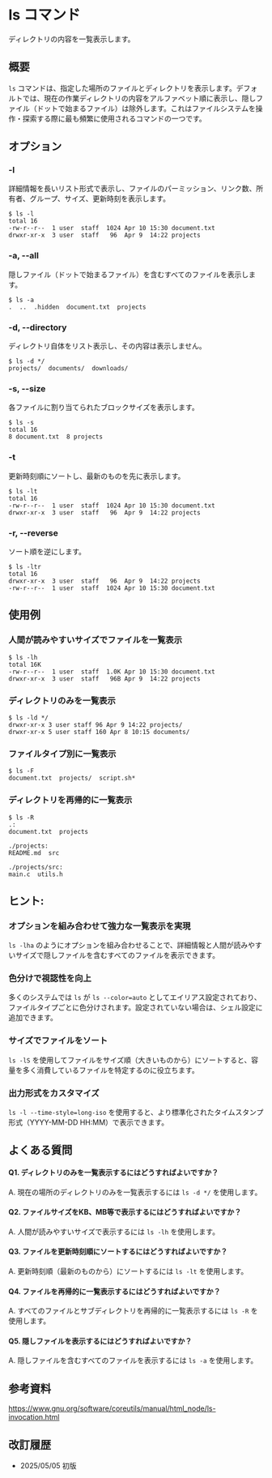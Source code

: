 # ls コマンド

ディレクトリの内容を一覧表示します。

## 概要

`ls` コマンドは、指定した場所のファイルとディレクトリを表示します。デフォルトでは、現在の作業ディレクトリの内容をアルファベット順に表示し、隠しファイル（ドットで始まるファイル）は除外します。これはファイルシステムを操作・探索する際に最も頻繁に使用されるコマンドの一つです。

## オプション

### **-l**

詳細情報を長いリスト形式で表示し、ファイルのパーミッション、リンク数、所有者、グループ、サイズ、更新時刻を表示します。

```console
$ ls -l
total 16
-rw-r--r--  1 user  staff  1024 Apr 10 15:30 document.txt
drwxr-xr-x  3 user  staff   96  Apr 9  14:22 projects
```

### **-a, --all**

隠しファイル（ドットで始まるファイル）を含むすべてのファイルを表示します。

```console
$ ls -a
.  ..  .hidden  document.txt  projects
```

### **-d, --directory**

ディレクトリ自体をリスト表示し、その内容は表示しません。

```console
$ ls -d */
projects/  documents/  downloads/
```

### **-s, --size**

各ファイルに割り当てられたブロックサイズを表示します。

```console
$ ls -s
total 16
8 document.txt  8 projects
```

### **-t**

更新時刻順にソートし、最新のものを先に表示します。

```console
$ ls -lt
total 16
-rw-r--r--  1 user  staff  1024 Apr 10 15:30 document.txt
drwxr-xr-x  3 user  staff   96  Apr 9  14:22 projects
```

### **-r, --reverse**

ソート順を逆にします。

```console
$ ls -ltr
total 16
drwxr-xr-x  3 user  staff   96  Apr 9  14:22 projects
-rw-r--r--  1 user  staff  1024 Apr 10 15:30 document.txt
```

## 使用例

### 人間が読みやすいサイズでファイルを一覧表示

```console
$ ls -lh
total 16K
-rw-r--r--  1 user  staff  1.0K Apr 10 15:30 document.txt
drwxr-xr-x  3 user  staff   96B Apr 9  14:22 projects
```

### ディレクトリのみを一覧表示

```console
$ ls -ld */
drwxr-xr-x 3 user staff 96 Apr 9 14:22 projects/
drwxr-xr-x 5 user staff 160 Apr 8 10:15 documents/
```

### ファイルタイプ別に一覧表示

```console
$ ls -F
document.txt  projects/  script.sh*
```

### ディレクトリを再帰的に一覧表示

```console
$ ls -R
.:
document.txt  projects

./projects:
README.md  src

./projects/src:
main.c  utils.h
```

## ヒント:

### オプションを組み合わせて強力な一覧表示を実現

`ls -lha` のようにオプションを組み合わせることで、詳細情報と人間が読みやすいサイズで隠しファイルを含むすべてのファイルを表示できます。

### 色分けで視認性を向上

多くのシステムでは `ls` が `ls --color=auto` としてエイリアス設定されており、ファイルタイプごとに色分けされます。設定されていない場合は、シェル設定に追加できます。

### サイズでファイルをソート

`ls -lS` を使用してファイルをサイズ順（大きいものから）にソートすると、容量を多く消費しているファイルを特定するのに役立ちます。

### 出力形式をカスタマイズ

`ls -l --time-style=long-iso` を使用すると、より標準化されたタイムスタンプ形式（YYYY-MM-DD HH:MM）で表示できます。

## よくある質問

#### Q1. ディレクトリのみを一覧表示するにはどうすればよいですか？
A. 現在の場所のディレクトリのみを一覧表示するには `ls -d */` を使用します。

#### Q2. ファイルサイズをKB、MB等で表示するにはどうすればよいですか？
A. 人間が読みやすいサイズで表示するには `ls -lh` を使用します。

#### Q3. ファイルを更新時刻順にソートするにはどうすればよいですか？
A. 更新時刻順（最新のものから）にソートするには `ls -lt` を使用します。

#### Q4. ファイルを再帰的に一覧表示するにはどうすればよいですか？
A. すべてのファイルとサブディレクトリを再帰的に一覧表示するには `ls -R` を使用します。

#### Q5. 隠しファイルを表示するにはどうすればよいですか？
A. 隠しファイルを含むすべてのファイルを表示するには `ls -a` を使用します。

## 参考資料

https://www.gnu.org/software/coreutils/manual/html_node/ls-invocation.html

## 改訂履歴

- 2025/05/05 初版